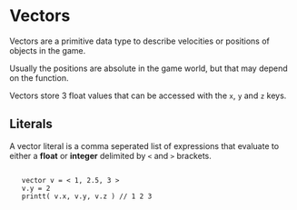 # Vectors

Vectors are a primitive data type to describe velocities or positions of objects in the game.

Usually the positions are absolute in the game world, but that may depend on the function.

Vectors store 3 float values that can be accessed with the ``x``, ``y`` and ``z`` keys.

## Literals

A vector literal is a comma seperated list of expressions that evaluate to either a **float** or **integer** delimited by ``<`` and ``>`` brackets.

```squirrel

   vector v = < 1, 2.5, 3 >
   v.y = 2
   printt( v.x, v.y, v.z ) // 1 2 3
```
